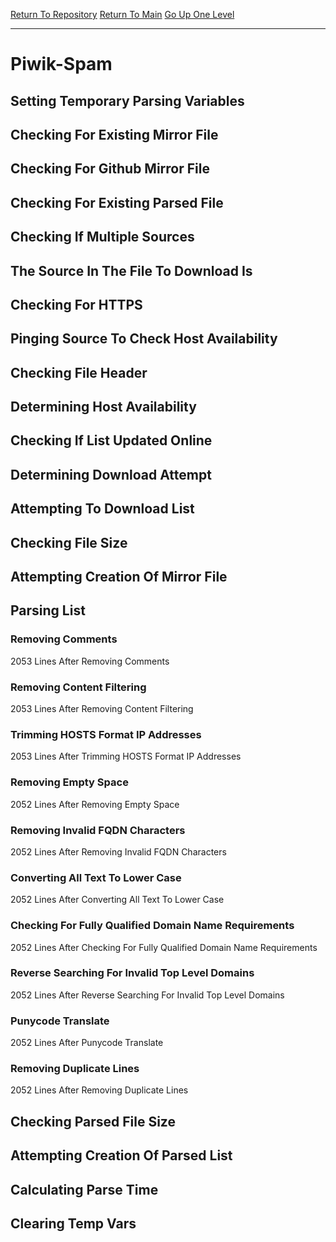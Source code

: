 [Return To Repository](https://github.com/bast69/piholeparser/)
[Return To Main](https://github.com/bast69/piholeparser/blob/master/RecentRunLogs/Mainlog.md)
[Go Up One Level](https://github.com/bast69/piholeparser/blob/master/RecentRunLogs/TopLevelScripts/30-Processing-External-Blacklists.md)
____________________________________
# Piwik-Spam
## Setting Temporary Parsing Variables
## Checking For Existing Mirror File
## Checking For Github Mirror File
## Checking For Existing Parsed File
## Checking If Multiple Sources
## The Source In The File To Download Is
## Checking For HTTPS
## Pinging Source To Check Host Availability
## Checking File Header
## Determining Host Availability
## Checking If List Updated Online
## Determining Download Attempt
## Attempting To Download List
## Checking File Size
## Attempting Creation Of Mirror File
## Parsing List
### Removing Comments
2053 Lines After Removing Comments
### Removing Content Filtering
2053 Lines After Removing Content Filtering
### Trimming HOSTS Format IP Addresses
2053 Lines After Trimming HOSTS Format IP Addresses
### Removing Empty Space
2052 Lines After Removing Empty Space
### Removing Invalid FQDN Characters
2052 Lines After Removing Invalid FQDN Characters
### Converting All Text To Lower Case
2052 Lines After Converting All Text To Lower Case
### Checking For Fully Qualified Domain Name Requirements
2052 Lines After Checking For Fully Qualified Domain Name Requirements
### Reverse Searching For Invalid Top Level Domains
2052 Lines After Reverse Searching For Invalid Top Level Domains
### Punycode Translate
2052 Lines After Punycode Translate
### Removing Duplicate Lines
2052 Lines After Removing Duplicate Lines
## Checking Parsed File Size
## Attempting Creation Of Parsed List
## Calculating Parse Time
## Clearing Temp Vars
